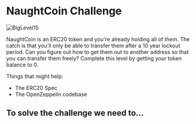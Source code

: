 # NaughtCoin Challenge 
![BigLevel15](https://user-images.githubusercontent.com/102038261/218554565-4a6f597d-f598-4762-99a6-74db755b2f91.svg)

NaughtCoin is an ERC20 token and you're already holding all of them. The catch is that you'll only be able to transfer them after a 10 year lockout period. Can you figure out how to get them out to another address so that you can transfer them freely? Complete this level by getting your token balance to 0.

Things that might help:
- The ERC20 Spec
- The OpenZeppelin codebase

## To solve the challenge we need to...
